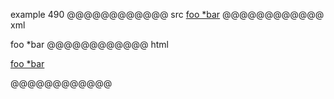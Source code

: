 example 490
@@@@@@@@@@@@ src
[foo *bar](baz*)
@@@@@@@@@@@@ xml
<?xml version="1.0" encoding="UTF-8"?>
<!DOCTYPE document SYSTEM "CommonMark.dtd">
<document xmlns="http://commonmark.org/xml/1.0">
  <paragraph>
    <link destination="baz*" title="">
      <text>foo *bar</text>
    </link>
  </paragraph>
</document>
@@@@@@@@@@@@ html
<p><a href="baz*">foo *bar</a></p>
@@@@@@@@@@@@
